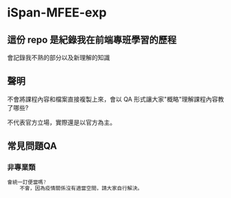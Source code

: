 # iSpan-MFEE-exp

## 這份 repo 是紀錄我在前端專班學習的歷程

會記錄我不熟的部分以及新理解的知識

## 聲明

不會將課程內容和檔案直接複製上來，會以 QA 形式讓大家"概略"理解課程內容教了哪些?

不代表官方立場，實際還是以官方為主。

## 常見問題QA

### 非專業類

```js
會統一訂便當嗎?
    不會，因為疫情關係沒有適當空間，請大家自行解決。


```